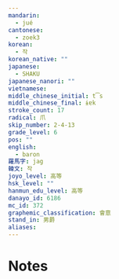 ```yaml
---
mandarin:
  - jué
cantonese:
  - zoek3
korean:
  - 작
korean_native: ""
japanese:
  - SHAKU
japanese_nanori: ""
vietnamese:
middle_chinese_initial: t͡s
middle_chinese_final: ɨɐk
stroke_count: 17
radical: 爪
skip_number: 2-4-13
grade_level: 6
pos: ""
english:
  - baron
羅馬字: jag
韓文: 작
joyo_level: 高等
hsk_level: ""
hanmun_edu_level: 高等
danayo_id: 6186
mc_id: 372
graphemic_classification: 會意
stand_in: 男爵
aliases:
---
```


# Notes
